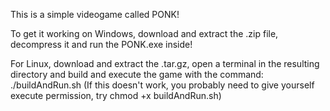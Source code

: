 This is a simple videogame called PONK!

To get it working on Windows, download and extract the .zip file, decompress it and run the PONK.exe inside!

For Linux, download and extract the .tar.gz, open a terminal in the resulting directory and build and execute the game with the command: ./buildAndRun.sh
(If this doesn't work, you probably need to give yourself execute permission, try chmod +x buildAndRun.sh)
